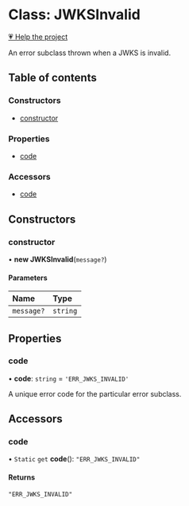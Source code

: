 # Class: JWKSInvalid

[💗 Help the project](https://github.com/sponsors/panva)

An error subclass thrown when a JWKS is invalid.

## Table of contents

### Constructors

- [constructor](util_errors.JWKSInvalid.md#constructor)

### Properties

- [code](util_errors.JWKSInvalid.md#code)

### Accessors

- [code](util_errors.JWKSInvalid.md#code-1)

## Constructors

### constructor

• **new JWKSInvalid**(`message?`)

#### Parameters

| Name | Type |
| :------ | :------ |
| `message?` | `string` |

## Properties

### code

• **code**: `string` = `'ERR_JWKS_INVALID'`

A unique error code for the particular error subclass.

## Accessors

### code

• `Static` `get` **code**(): ``"ERR_JWKS_INVALID"``

#### Returns

``"ERR_JWKS_INVALID"``
